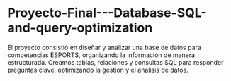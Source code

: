 # Proyecto-Final---Database-SQL-and-query-optimization
El proyecto consistió en diseñar y analizar una base de datos para competencias ESPORTS, organizando la información de manera estructurada. Creamos tablas, relaciones y consultas SQL para responder preguntas clave, optimizando la gestión y el análisis de datos.
